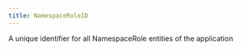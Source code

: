 ```yaml
---
title: NamespaceRoleID
---
```


A unique identifier for all NamespaceRole entities of the application

